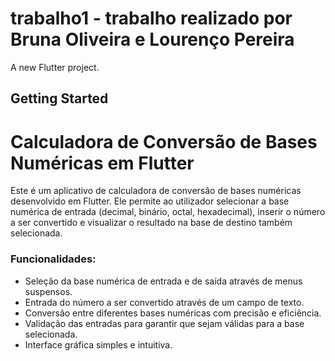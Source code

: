 # trabalho1 - trabalho realizado por Bruna Oliveira e Lourenço Pereira

A new Flutter project.

## Getting Started

# Calculadora de Conversão de Bases Numéricas em Flutter

Este é um aplicativo de calculadora de conversão de bases numéricas desenvolvido em Flutter. Ele permite ao utilizador selecionar a base numérica de entrada (decimal, binário, octal, hexadecimal), inserir o número a ser convertido e visualizar o resultado na base de destino também selecionada.

### Funcionalidades:

- Seleção da base numérica de entrada e de saída através de menus suspensos.
- Entrada do número a ser convertido através de um campo de texto.
- Conversão entre diferentes bases numéricas com precisão e eficiência.
- Validação das entradas para garantir que sejam válidas para a base selecionada.
- Interface gráfica simples e intuitiva.
